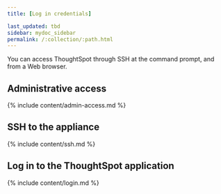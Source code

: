 ```yaml
---
title: [Log in credentials]

last_updated: tbd
sidebar: mydoc_sidebar
permalink: /:collection/:path.html
---
```

You can access ThoughtSpot through SSH at the command prompt, and from a Web browser.

## Administrative access

{% include content/admin-access.md %}

## SSH to the appliance

{% include content/ssh.md %}

## Log in to the ThoughtSpot application

{% include content/login.md %}
